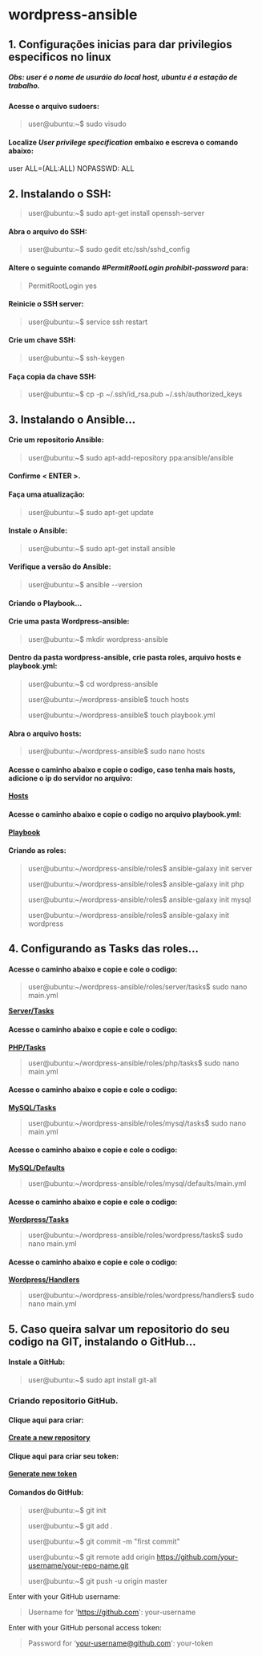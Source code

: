 # wordpress-ansible
## 1. Configurações inicias para dar privilegios especificos no linux
##### Obs: user é o nome de usuráio do local host, ubuntu é a estação de trabalho.
#### Acesse o arquivo sudoers:  

>user@ubuntu:~$ sudo visudo

#### Localize *User privilege specification* embaixo e escreva o comando abaixo:

user  ALL=(ALL:ALL) NOPASSWD: ALL

## 2. Instalando o SSH:

>user@ubuntu:~$ sudo apt-get install openssh-server

#### Abra o arquivo do SSH:

>user@ubuntu:~$ sudo gedit etc/ssh/sshd_config

#### Altere o seguinte comando *#PermitRootLogin prohibit-password* para:

>PermitRootLogin yes

#### Reinicie o SSH server:

>user@ubuntu:~$ service ssh restart

#### Crie um chave SSH:

>user@ubuntu:~$ ssh-keygen

#### Faça copia da chave SSH:

>user@ubuntu:~$ cp -p ~/.ssh/id_rsa.pub ~/.ssh/authorized_keys

## 3. Instalando o Ansible...

#### Crie um repositorio Ansible:

>user@ubuntu:~$ sudo apt-add-repository ppa:ansible/ansible

#### Confirme < ENTER >.

#### Faça uma atualização:

>user@ubuntu:~$ sudo apt-get update

#### Instale o Ansible:

>user@ubuntu:~$ sudo apt-get install ansible

#### Verifique a versão do Ansible:

>user@ubuntu:~$ ansible --version

#### Criando o Playbook...

#### Crie uma pasta Wordpress-ansible:

>user@ubuntu:~$ mkdir wordpress-ansible

#### Dentro da pasta wordpress-ansible, crie pasta roles, arquivo hosts e playbook.yml:

>user@ubuntu:~$ cd wordpress-ansible 
> 
>user@ubuntu:~/wordpress-ansible$ touch hosts 
> 
>user@ubuntu:~/wordpress-ansible$ touch playbook.yml 

#### Abra o arquivo hosts:

>user@ubuntu:~/wordpress-ansible$ sudo nano hosts

#### Acesse o caminho abaixo e copie o codigo, caso tenha mais hosts, adicione o ip do servidor no arquivo:

**[Hosts](https://github.com/powblack/ansible---linux/blob/master/hosts)**

#### Acesse o caminho abaixo e copie o codigo no arquivo playbook.yml:

**[Playbook](https://github.com/powblack/ansible---linux/blob/master/playbook.yml)**

#### Criando as roles:

>user@ubuntu:~/wordpress-ansible/roles$ ansible-galaxy init server  
>
>user@ubuntu:~/wordpress-ansible/roles$ ansible-galaxy init php  
>
>user@ubuntu:~/wordpress-ansible/roles$ ansible-galaxy init mysql  
>
>user@ubuntu:~/wordpress-ansible/roles$ ansible-galaxy init wordpress  

## 4. Configurando as Tasks das roles...

#### Acesse o caminho abaixo e copie e cole o codigo:

>user@ubuntu:~/wordpress-ansible/roles/server/tasks$ sudo nano main.yml

**[Server/Tasks](https://github.com/powblack/ansible---linux/blob/master/roles/server/tasks/main.yml)**  

#### Acesse o caminho abaixo e copie e cole o codigo:

**[PHP/Tasks](https://github.com/powblack/ansible---linux/blob/master/roles/php/tasks/main.yml)**

>user@ubuntu:~/wordpress-ansible/roles/php/tasks$ sudo nano main.yml

#### Acesse o caminho abaixo e copie e cole o codigo:

**[MySQL/Tasks](https://github.com/powblack/ansible---linux/blob/master/roles/mysql/tasks/main.yml)**

>user@ubuntu:~/wordpress-ansible/roles/mysql/tasks$ sudo nano main.yml

#### Acesse o caminho abaixo e copie e cole o codigo:

**[MySQL/Defaults](https://github.com/powblack/ansible---linux/blob/master/roles/mysql/defaults/main.yml)**

>user@ubuntu:~/wordpress-ansible/roles/mysql/defaults/main.yml

#### Acesse o caminho abaixo e copie e cole o codigo:

**[Wordpress/Tasks](https://github.com/powblack/ansible---linux/blob/master/roles/wordpress/tasks/main.yml)**

>user@ubuntu:~/wordpress-ansible/roles/wordpress/tasks$ sudo nano main.yml

#### Acesse o caminho abaixo e copie e cole o codigo:

**[Wordpress/Handlers](https://github.com/powblack/ansible---linux/blob/master/roles/wordpress/handlers/main.yml)**

>user@ubuntu:~/wordpress-ansible/roles/wordpress/handlers$ sudo nano main.yml

## 5. Caso queira salvar um repositorio do seu codigo na GIT, instalando o GitHub...

#### Instale a GitHub:

>user@ubuntu:~$ sudo apt install git-all

### Criando repositorio GitHub.

#### Clique aqui para criar:

**[Create a new repository](https://github.com/new)**

#### Clique aqui para criar seu token:

**[Generate new token](https://github.com/settings/tokens/new)**

#### Comandos do GitHub:

>user@ubuntu:~$ git init  
>
>user@ubuntu:~$ git add .  
>
>user@ubuntu:~$ git commit -m "first commit"  
>
>user@ubuntu:~$ git remote add origin https://github.com/your-username/your-repo-name.git  
>
>user@ubuntu:~$ git push -u origin master  

Enter with your GitHub username:

>Username for 'https://github.com': your-username  

Enter with your GitHub personal access token:

>Password for 'your-username@github.com': your-token
